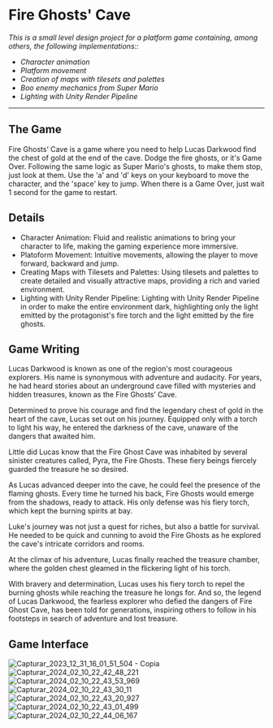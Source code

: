 # Fire Ghosts' Cave

<i>This is a small level design project for a platform game containing, among others, the following implementations::
- Character animation
- Platform movement
- Creation of maps with tilesets and palettes
- Boo enemy mechanics from Super Mario
- Lighting with Unity Render Pipeline
</i>

<hr>

## The Game
Fire Ghosts’ Cave is a game where you need to help Lucas Darkwood find the chest of gold at the end of the cave. Dodge the fire ghosts, or it's Game Over. Following the same logic as Super Mario's ghosts, to make them stop, just look at them.
Use the 'a' and 'd' keys on your keyboard to move the character, and the 'space' key to jump. When there is a Game Over, just wait 1 second for the game to restart.


## Details
- Character Animation: Fluid and realistic animations to bring your character to life, making the gaming experience more immersive.
- Platoform Movement: Intuitive movements, allowing the player to move forward, backward and jump.
- Creating Maps with Tilesets and Palettes: Using tilesets and palettes to create detailed and visually attractive maps, providing a rich and varied environment.
-  Lighting with Unity Render Pipeline: Lighting with Unity Render Pipeline in order to make the entire environment dark, highlighting only the light emitted by the protagonist's fire torch and the light emitted by the fire ghosts.

## Game Writing
Lucas Darkwood is known as one of the region's most courageous explorers. His name is synonymous with adventure and audacity. For years, he had heard stories about an underground cave filled with mysteries and hidden treasures, known as the Fire Ghosts’ Cave.

Determined to prove his courage and find the legendary chest of gold in the heart of the cave, Lucas set out on his journey. Equipped only with a torch to light his way, he entered the darkness of the cave, unaware of the dangers that awaited him.

Little did Lucas know that the Fire Ghost Cave was inhabited by several sinister creatures called, Pyra, the Fire Ghosts. These fiery beings fiercely guarded the treasure he so desired.

As Lucas advanced deeper into the cave, he could feel the presence of the flaming ghosts. Every time he turned his back, Fire Ghosts would emerge from the shadows, ready to attack. His only defense was his fiery torch, which kept the burning spirits at bay.

Luke's journey was not just a quest for riches, but also a battle for survival. He needed to be quick and cunning to avoid the Fire Ghosts as he explored the cave's intricate corridors and rooms.

At the climax of his adventure, Lucas finally reached the treasure chamber, where the golden chest gleamed in the flickering light of his torch.

With bravery and determination, Lucas uses his fiery torch to repel the burning ghosts while reaching the treasure he longs for. And so, the legend of Lucas Darkwood, the fearless explorer who defied the dangers of Fire Ghost Cave, has been told for generations, inspiring others to follow in his footsteps in search of adventure and lost treasure.


## Game Interface

![Capturar_2023_12_31_16_01_51_504 - Copia](https://github.com/Magah051/fire_ghosts_caves_level_design/assets/31749933/077b06ed-4580-4622-97e0-ade82874f0e6)
![Capturar_2024_02_10_22_42_48_221](https://github.com/Magah051/fire_ghosts_caves_level_design/assets/31749933/2d387fb0-69ed-40ec-805f-3702cf7df46c)
![Capturar_2024_02_10_22_43_53_969](https://github.com/Magah051/fire_ghosts_caves_level_design/assets/31749933/47ba6de8-2319-4672-b017-942b8606807a)
![Capturar_2024_02_10_22_43_30_11](https://github.com/Magah051/fire_ghosts_caves_level_design/assets/31749933/c062fbd9-36ba-43ec-903e-b75b42eaf08f)
![Capturar_2024_02_10_22_43_20_927](https://github.com/Magah051/fire_ghosts_caves_level_design/assets/31749933/027ec49e-ed5a-4f51-8d12-3c975188c2f8)
![Capturar_2024_02_10_22_43_01_499](https://github.com/Magah051/fire_ghosts_caves_level_design/assets/31749933/8761c546-baff-47c7-8e3c-1e3353c7f079)
![Capturar_2024_02_10_22_44_06_167](https://github.com/Magah051/fire_ghosts_caves_level_design/assets/31749933/6020ed29-0fe6-4c4b-8e6b-85dbede6450a)




